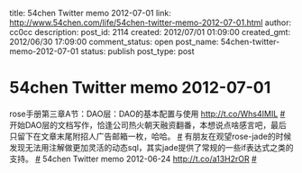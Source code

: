 title: 54chen Twitter memo 2012-07-01 
link: http://www.54chen.com/life/54chen-twitter-memo-2012-07-01.html
author: cc0cc
description: 
post_id: 2114
created: 2012/07/01 01:09:00
created_gmt: 2012/06/30 17:09:00
comment_status: open
post_name: 54chen-twitter-memo-2012-07-01
status: publish
post_type: post

# 54chen Twitter memo 2012-07-01 

rose手册第三章A节：DAO层：DAO的基本配置与使用 <http://t.co/Whs4IMIL> [#](http://twitter.com/54chen/statuses/217980570993561600) 开始DAO层的文档写作，恰逢公司热火朝天融资翻番，本想说点啥感言吧，最后只留下在文章末尾附招人广告邮箱一枚，哈哈。 [#](http://twitter.com/54chen/statuses/217975264808935425) 有朋友在观望rose-jade的时候发现无法用注解做更加灵活的动态sql，其实jade提供了常规的一些if表达式之类的支持。 [#](http://twitter.com/54chen/statuses/217541573972459520) 54chen Twitter memo 2012-06-24 <http://t.co/a13H2rOR> [#](http://twitter.com/54chen/statuses/216704590601662464)